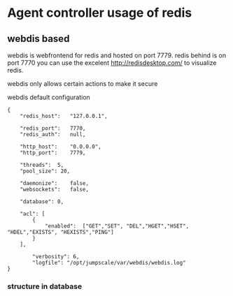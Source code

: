 Agent controller usage of redis
===============================

webdis based
------------

webdis is webfrontend for redis and hosted on port 7779. redis behind is
on port 7770 you can use the excelent <http://redisdesktop.com/> to
visualize redis.

webdis only allows certain actions to make it secure

webdis default configuration

~~~~ {.sourceCode .python}
{
    "redis_host":   "127.0.0.1",

    "redis_port":   7770,
    "redis_auth":   null,

    "http_host":    "0.0.0.0",
    "http_port":    7779,

    "threads":  5,
    "pool_size": 20,

    "daemonize":    false,
    "websockets":   false,

    "database": 0,

    "acl": [
        {
            "enabled":  ["GET","SET", "DEL","HGET","HSET", "HDEL","EXISTS", "HEXISTS","PING"]
        }
    ],

        "verbosity": 6,
        "logfile": "/opt/jumpscale/var/webdis/webdis.log"
}
~~~~

### structure in database
